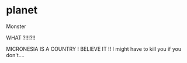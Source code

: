 planet
======

Monster


WHAT ?!!!?!!


MICRONESIA IS A COUNTRY ! BELIEVE IT !!
I might have to kill you if you don't....
